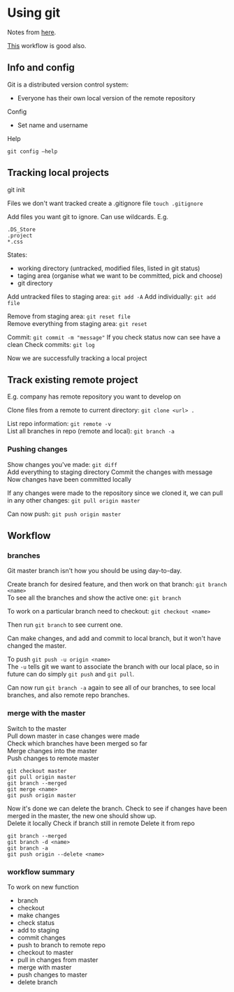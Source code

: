 # Using git

Notes from [here](https://www.youtube.com/watch?v=HVsySz-h9r4).

[This](https://nvie.com/posts/a-successful-git-branching-model/) workflow is good also.

## Info and config

Git is a distributed version control system: 

- Everyone has their own local version of the remote repository

Config  

- Set name and username 

Help  

`git config —help`

## Tracking local projects

git init

Files we don't want tracked create a .gitignore file
`touch .gitignore`

Add files you want git to ignore. Can use wildcards. E.g.

```
.DS_Store
.project
*.css
```

States:

- working directory (untracked, modified files, listed in git status)
- taging area (organise what we want to be committed, pick and choose)
- git directory

Add untracked files to staging area: `git add -A`
Add individually:  `git add file`

Remove from staging area: `git reset file`  
Remove everything from staging area: `git reset`

Commit: `git commit -m "message"`
If you check status now can see have a clean 
Check commits: `git log`

Now we are successfully tracking a local project


## Track existing remote project

E.g. company has remote repository you want to develop on

Clone files from a remote to current directory: `git clone <url> .`

List repo information: `git remote -v`  
List all branches in repo (remote and local): `git branch -a`

### Pushing changes
Show changes you've made: `git diff`  
Add everything to staging directory
Commit the changes with message  
Now changes have been committed locally

If any changes were made to the repository since we cloned it, we can pull in any other changes: `git pull origin master`  

Can now push: `git push origin master`

## Workflow

### branches

Git master branch isn't how you should be using day-to-day.

Create branch for desired feature, and then work on that branch: `git branch <name>`  
To see all the branches and show the active one: `git branch`

To work on a particular branch need to checkout: `git checkout <name>`  

Then run `git branch` to see current one.  

Can make changes, and add and commit to local branch, but it won't have changed the master.

To push `git push -u origin <name>`  
The `-u` tells git we want to associate the branch with our local place, so in future can do simply `git push` and `git pull`. 

Can now run `git branch -a` again to see all of our branches, to see local branches, and also remote repo branches.

### merge with the master

Switch to the master   
Pull down master in case changes were made   
Check which branches have been merged so far  
Merge changes into the master  
Push changes to remote master  


```
git checkout master
git pull origin master
git branch --merged
git merge <name>
git push origin master
```

Now it's done we can delete the branch. 
Check to see if changes have been merged in the master, the new one should show up.  
Delete it locally
Check if branch still in remote
Delete it from repo


```
git branch --merged
git branch -d <name>
git branch -a
git push origin --delete <name>
```

### workflow summary
To work on new function

- branch
- checkout
- make changes
- check status
- add to staging
- commit changes
- push to branch to remote repo
- checkout to master
- pull in changes from master
- merge with master
- push changes to master
- delete branch
